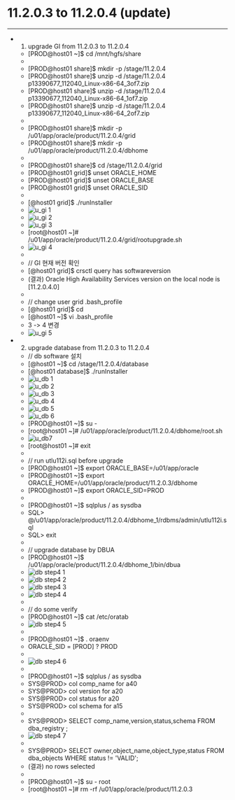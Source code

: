 # 11.2.0.3 to 11.2.0.4 (update)
-------------

* 1) upgrade GI from 11.2.0.3 to 11.2.0.4
	* [PROD@host01 ~]$ cd /mnt/hgfs/share 
	*  
	* [PROD@host01 share]$ mkdir -p /stage/11.2.0.4
	* [PROD@host01 share]$ unzip -d /stage/11.2.0.4 p13390677_112040_Linux-x86-64_3of7.zip 
	* [PROD@host01 share]$ unzip -d /stage/11.2.0.4 p13390677_112040_Linux-x86-64_1of7.zip
	* [PROD@host01 share]$ unzip -d /stage/11.2.0.4 p13390677_112040_Linux-x86-64_2of7.zip
	*  
	* [PROD@host01 share]$ mkdir -p /u01/app/oracle/product/11.2.0.4/grid
	* [PROD@host01 share]$ mkdir -p /u01/app/oracle/product/11.2.0.4/dbhome
	*  
	* [PROD@host01 share]$ cd /stage/11.2.0.4/grid
	* [PROD@host01 grid]$ unset ORACLE_HOME
	* [PROD@host01 grid]$ unset ORACLE_BASE
	* [PROD@host01 grid]$ unset ORACLE_SID
	*  
	* [@host01 grid]$ ./runInstaller
	* ![u_gi 1](https://user-images.githubusercontent.com/58458582/84409777-bdca5c80-ac48-11ea-99f5-64ec05c68ff1.PNG)
	* ![u_gi 2](https://user-images.githubusercontent.com/58458582/84409782-be62f300-ac48-11ea-989c-30fb126a84ed.PNG)
	* ![u_gi 3](https://user-images.githubusercontent.com/58458582/84409786-befb8980-ac48-11ea-9ba0-d841d28f9b7e.PNG)
	* [root@host01 ~]# /u01/app/oracle/product/11.2.0.4/grid/rootupgrade.sh
	* ![u_gi 4](https://user-images.githubusercontent.com/58458582/84409790-befb8980-ac48-11ea-8f74-11c60e075863.PNG)
	*  
	* // GI 현재 버전 확인
	* [@host01 grid]$ crsctl query has softwareversion
	* (결과)   Oracle High Availability Services version on the local node is [11.2.0.4.0]
	*  
	* // change user grid .bash_profile
	* [@host01 grid]$ cd
	* [@host01 ~]$ vi .bash_profile
	* 3 -> 4 변경
	* ![u_gi 5](https://user-images.githubusercontent.com/58458582/84409801-bf942000-ac48-11ea-979a-003b179ed51d.PNG)
* 2) upgrade database from 11.2.0.3 to 11.2.0.4
	* // db software 설치
	* [@host01 ~]$ cd /stage/11.2.0.4/database
	* [@host01 database]$ ./runInstaller
	* ![u_db 1](https://user-images.githubusercontent.com/58458582/84409743-bb680280-ac48-11ea-8c3a-6a4516d24472.PNG)
	* ![u_db 2](https://user-images.githubusercontent.com/58458582/84409745-bc009900-ac48-11ea-8141-52c10692d2b3.PNG)
	* ![u_db 3](https://user-images.githubusercontent.com/58458582/84409748-bc992f80-ac48-11ea-823c-36e1a9f90599.PNG)
	* ![u_db 4](https://user-images.githubusercontent.com/58458582/84409752-bc992f80-ac48-11ea-9492-5868b0224d31.PNG)
	* ![u_db 5](https://user-images.githubusercontent.com/58458582/84409757-bd31c600-ac48-11ea-93f0-1ac8b61ecd3c.PNG)
	* ![u_db 6](https://user-images.githubusercontent.com/58458582/84409764-bd31c600-ac48-11ea-8ebc-262bcccd083f.PNG)
	* [PROD@host01 ~]$ su -
	* [root@host01 ~]# /u01/app/oracle/product/11.2.0.4/dbhome/root.sh
	* ![u_db7](https://user-images.githubusercontent.com/58458582/84409770-bdca5c80-ac48-11ea-9c16-7d65aed85505.PNG)
	* [root@host01 ~]# exit
	*  
	* // run utlu112i.sql before upgrade
	* [PROD@host01 ~]$ export ORACLE_BASE=/u01/app/oracle 
	* [PROD@host01 ~]$ export ORACLE_HOME=/u01/app/oracle/product/11.2.0.3/dbhome
	* [PROD@host01 ~]$ export ORACLE_SID=PROD
	*  
	* [PROD@host01 ~]$ sqlplus / as sysdba
	* SQL> @/u01/app/oracle/product/11.2.0.4/dbhome_1/rdbms/admin/utlu112i.sql
	* SQL> exit
	*  
	* // upgrade database by DBUA
	* [PROD@host01 ~]$ /u01/app/oracle/product/11.2.0.4/dbhome_1/bin/dbua
	* ![db step4 1](https://user-images.githubusercontent.com/58458582/84409710-b73be500-ac48-11ea-89b4-cd4412a8d620.PNG)
	* ![db step4 2](https://user-images.githubusercontent.com/58458582/84409713-b7d47b80-ac48-11ea-8bc7-2a74c44d691c.PNG)
	* ![db step4 3](https://user-images.githubusercontent.com/58458582/84409714-b86d1200-ac48-11ea-9753-b8b75b65cd4f.PNG)
	* ![db step4 4](https://user-images.githubusercontent.com/58458582/84409718-b86d1200-ac48-11ea-9199-e72d214072e8.PNG)
	*  
	* // do some verify
	* [PROD@host01 ~]$ cat /etc/oratab
	* ![db step4 5](https://user-images.githubusercontent.com/58458582/84409722-b905a880-ac48-11ea-82e0-71e6a1b7158e.PNG)
	*  
	* [PROD@host01 ~]$ . oraenv
	* ORACLE_SID = [PROD] ? PROD
	*  
	* ![db step4 6](https://user-images.githubusercontent.com/58458582/84409723-b905a880-ac48-11ea-8cd7-9631ee0c9cb2.PNG)
	*  
	* [PROD@host01 ~]$ sqlplus / as sysdba
	* SYS@PROD> col comp_name for a40
	* SYS@PROD> col version for a20
	* SYS@PROD> col status for a20
	* SYS@PROD> col schema for a15
	*  
	* SYS@PROD> SELECT comp_name,version,status,schema FROM dba_registry ;
	* ![db step4 7](https://user-images.githubusercontent.com/58458582/84409726-b99e3f00-ac48-11ea-98c7-611d7b36ab68.PNG)
	*  
	* SYS@PROD> SELECT owner,object_name,object_type,status FROM dba_objects WHERE status != 'VALID';
	* (결과) no rows selected
	*  
	* [PROD@host01 ~]$ su - root
	* [root@host01 ~]# rm -rf /u01/app/oracle/product/11.2.0.3

